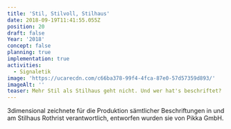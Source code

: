 ```yaml
---
title: 'Stil, Stilvoll, Stilhaus'
date: 2018-09-19T11:41:55.055Z
position: 20
draft: false
Year: '2018'
concept: false
planning: true
implementation: true
activities:
  - Signaletik
image: 'https://ucarecdn.com/c66ba378-99f4-4fca-87e0-57d57359d893/'
imageAlt: ''
teaser: Mehr Stil als Stilhaus geht nicht. Und wer hat's beschriftet?
---
```

3dimensional zeichnete für die Produktion sämtlicher Beschriftungen in und am Stilhaus Rothrist verantwortlich, entworfen wurden sie von Pikka GmbH.

